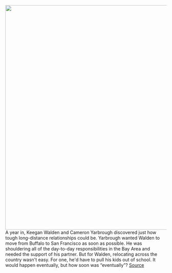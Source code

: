 <img src='https://cdn.vox-cdn.com/thumbor/_cnyIvNFqCXV9LzBsAHRMPrvTpc=/0x0:2040x1360/1200x675/filters:focal(857x517:1183x843)/cdn.vox-cdn.com/uploads/chorus_image/image/66518405/acastro_200317_3942_techMarraigeCounseling_0003.0.jpg' width='700px' /><br/>
A year in, Keegan Walden and Cameron Yarbrough discovered just how tough long-distance relationships could be. Yarbrough wanted Walden to move from Buffalo to San Francisco as soon as possible. He was shouldering all of the day-to-day responsibilities in the Bay Area and needed the support of his partner. But for Walden, relocating across the country wasn't easy. For one, he'd have to pull his kids out of school. It would happen eventually, but how soon was “eventually”?
<a href='https://www.theverge.com/2020/3/18/21183555/co-founder-therapy-counseling-tech-bros-feelings-silicon-valley'> Source <a/>